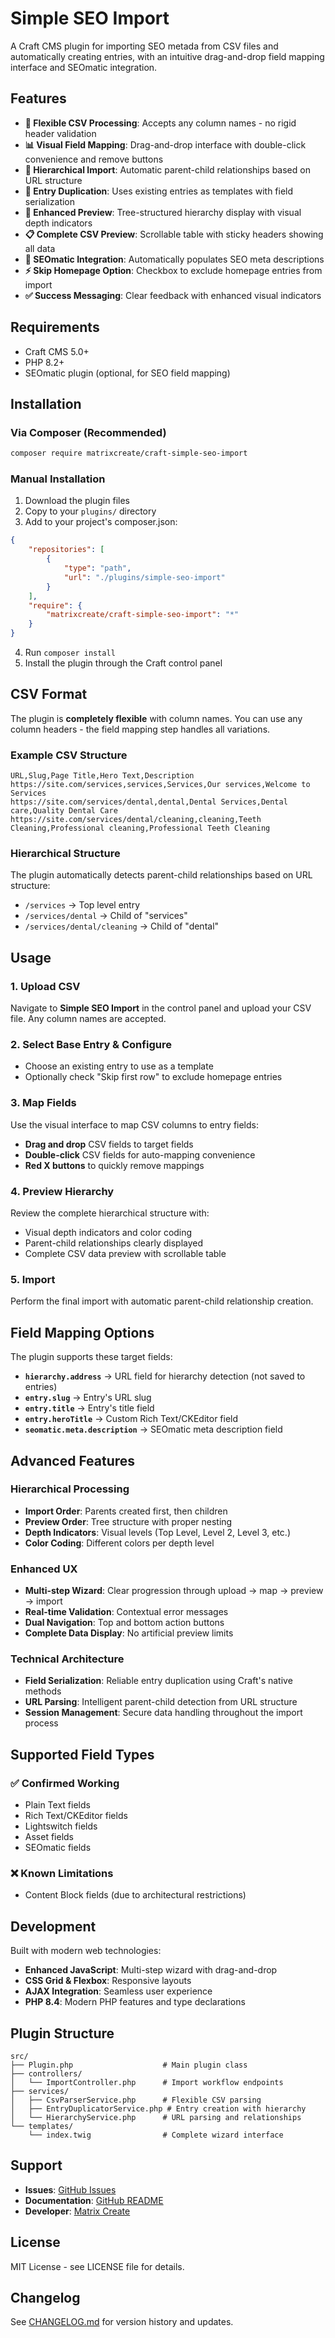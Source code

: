 # Simple SEO Import

A Craft CMS plugin for importing SEO metada from CSV files and automatically creating entries, with an intuitive drag-and-drop field mapping interface and SEOmatic integration.

## Features

- **🎯 Flexible CSV Processing**: Accepts any column names - no rigid header validation
- **📊 Visual Field Mapping**: Drag-and-drop interface with double-click convenience and remove buttons
- **🌳 Hierarchical Import**: Automatic parent-child relationships based on URL structure
- **🔄 Entry Duplication**: Uses existing entries as templates with field serialization
- **🎨 Enhanced Preview**: Tree-structured hierarchy display with visual depth indicators
- **📋 Complete CSV Preview**: Scrollable table with sticky headers showing all data
- **🔧 SEOmatic Integration**: Automatically populates SEO meta descriptions
- **⚡ Skip Homepage Option**: Checkbox to exclude homepage entries from import
- **✅ Success Messaging**: Clear feedback with enhanced visual indicators

## Requirements

- Craft CMS 5.0+
- PHP 8.2+
- SEOmatic plugin (optional, for SEO field mapping)

## Installation

### Via Composer (Recommended)

```bash
composer require matrixcreate/craft-simple-seo-import
```

### Manual Installation

1. Download the plugin files
2. Copy to your `plugins/` directory
3. Add to your project's composer.json:

```json
{
    "repositories": [
        {
            "type": "path",
            "url": "./plugins/simple-seo-import"
        }
    ],
    "require": {
        "matrixcreate/craft-simple-seo-import": "*"
    }
}
```

4. Run `composer install`
5. Install the plugin through the Craft control panel

## CSV Format

The plugin is **completely flexible** with column names. You can use any column headers - the field mapping step handles all variations.

### Example CSV Structure

```csv
URL,Slug,Page Title,Hero Text,Description
https://site.com/services,services,Services,Our services,Welcome to Services
https://site.com/services/dental,dental,Dental Services,Dental care,Quality Dental Care
https://site.com/services/dental/cleaning,cleaning,Teeth Cleaning,Professional cleaning,Professional Teeth Cleaning
```

### Hierarchical Structure

The plugin automatically detects parent-child relationships based on URL structure:
- `/services` → Top level entry
- `/services/dental` → Child of "services"
- `/services/dental/cleaning` → Child of "dental"

## Usage

### 1. Upload CSV
Navigate to **Simple SEO Import** in the control panel and upload your CSV file. Any column names are accepted.

### 2. Select Base Entry & Configure
- Choose an existing entry to use as a template
- Optionally check "Skip first row" to exclude homepage entries

### 3. Map Fields
Use the visual interface to map CSV columns to entry fields:
- **Drag and drop** CSV fields to target fields
- **Double-click** CSV fields for auto-mapping convenience
- **Red X buttons** to quickly remove mappings

### 4. Preview Hierarchy
Review the complete hierarchical structure with:
- Visual depth indicators and color coding
- Parent-child relationships clearly displayed
- Complete CSV data preview with scrollable table

### 5. Import
Perform the final import with automatic parent-child relationship creation.

## Field Mapping Options

The plugin supports these target fields:

- **`hierarchy.address`** → URL field for hierarchy detection (not saved to entries)
- **`entry.slug`** → Entry's URL slug
- **`entry.title`** → Entry's title field
- **`entry.heroTitle`** → Custom Rich Text/CKEditor field
- **`seomatic.meta.description`** → SEOmatic meta description field

## Advanced Features

### Hierarchical Processing
- **Import Order**: Parents created first, then children
- **Preview Order**: Tree structure with proper nesting
- **Depth Indicators**: Visual levels (Top Level, Level 2, Level 3, etc.)
- **Color Coding**: Different colors per depth level

### Enhanced UX
- **Multi-step Wizard**: Clear progression through upload → map → preview → import
- **Real-time Validation**: Contextual error messages
- **Dual Navigation**: Top and bottom action buttons
- **Complete Data Display**: No artificial preview limits

### Technical Architecture
- **Field Serialization**: Reliable entry duplication using Craft's native methods
- **URL Parsing**: Intelligent parent-child detection from URL structure
- **Session Management**: Secure data handling throughout the import process

## Supported Field Types

### ✅ Confirmed Working
- Plain Text fields
- Rich Text/CKEditor fields
- Lightswitch fields
- Asset fields
- SEOmatic fields

### ❌ Known Limitations
- Content Block fields (due to architectural restrictions)

## Development

Built with modern web technologies:
- **Enhanced JavaScript**: Multi-step wizard with drag-and-drop
- **CSS Grid & Flexbox**: Responsive layouts
- **AJAX Integration**: Seamless user experience
- **PHP 8.4**: Modern PHP features and type declarations

## Plugin Structure

```
src/
├── Plugin.php                    # Main plugin class
├── controllers/
│   └── ImportController.php      # Import workflow endpoints
├── services/
│   ├── CsvParserService.php      # Flexible CSV parsing
│   ├── EntryDuplicatorService.php # Entry creation with hierarchy
│   └── HierarchyService.php      # URL parsing and relationships
└── templates/
    └── index.twig                # Complete wizard interface
```

## Support

- **Issues**: [GitHub Issues](https://github.com/matrixcreate/craft-simple-seo-import/issues)
- **Documentation**: [GitHub README](https://github.com/matrixcreate/craft-simple-seo-import/blob/main/README.md)
- **Developer**: [Matrix Create](https://matrixcreate.com/)

## License

MIT License - see LICENSE file for details.

## Changelog

See [CHANGELOG.md](CHANGELOG.md) for version history and updates.